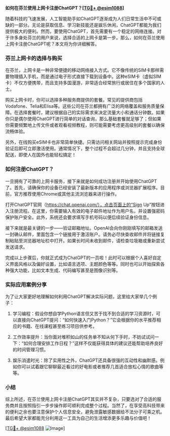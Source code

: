 **如何在芬兰使用上网卡注册ChatGPT？[[TG💪+ @esim1088](https://t.me/s/esim1088)]**

随着科技的飞速发展，人工智能助手如ChatGPT逐渐成为人们日常生活中不可或缺的一部分。无论是获取信息、学习新技能还是娱乐休闲，ChatGPT都能为我们提供极大的便利。然而，要使用ChatGPT，首先需要有一个稳定的网络连接。对于许多身处芬兰的用户来说，选择合适的上网卡是第一步。那么，如何在芬兰使用上网卡注册ChatGPT呢？本文将为你详细解答。

### 芬兰上网卡的选择与购买

在芬兰，上网卡是一种非常便捷的移动网络接入方式。它不像传统的SIM卡那样需要物理插入手机，而是通过电子形式直接下载到设备中。这种eSIM卡（虚拟SIM卡）不仅方便携带，而且支持多国漫游，非常适合经常旅行或居住在多个国家的人士。

购买上网卡时，你可以选择多种服务商提供的套餐。常见的提供商包括Vodafone、Telia和Elisa等。这些公司在芬兰都拥有广泛的网络覆盖和服务质量保障。在选择套餐时，建议根据自己的实际需求来决定流量大小和通话分钟数。如果你只是偶尔使用ChatGPT进行简单的对话查询，那么基础套餐就足够了；但如果你需要频繁地上传文件或者观看视频教程，则可能需要考虑更高级别的套餐以确保流畅体验。

另外，在线购买eSIM卡也非常简单快捷。只需访问相关网站并按照提示完成身份验证后即可立即激活使用。通常情况下，整个过程不会超过几分钟，并且支持全球配送，即使人在国外也能轻松搞定！

### 如何注册ChatGPT？

一旦拥有了可靠的上网卡服务，接下来就是如何成功注册并开始使用ChatGPT了。首先，请确保你的设备已经安装了最新版本的应用程序或浏览器扩展程序。目前，官方推荐使用Chrome或其他主流浏览器来进行操作。

打开ChatGPT官网（https://chat.openai.com/），点击页面上的“Sign Up”按钮进入注册流程。在这里，你需要输入有效的电子邮件地址作为用户名，并设置强密码保护账户安全。此外，系统还会要求填写手机号码以便后续验证身份信息。

接下来就是最关键的一步——验证邮箱地址。OpenAI会向你刚刚填写的邮箱发送一封确认邮件，里面包含一个链接用于激活账户。请务必尽快查收邮件并将链接复制粘贴至浏览器地址栏中打开。如果长时间未收到邮件，请检查垃圾箱或重新尝试发送请求。

完成以上步骤后，你就正式成为ChatGPT的一员啦！此时可以根据个人喜好自定义界面风格以及偏好设置，比如语言选项、主题颜色等等。同时也可以开始探索各种强大功能，比如文本生成、代码编写甚至是图像识别等。

### 实际应用案例分享

为了让大家更好地理解如何利用ChatGPT解决实际问题，这里给大家举几个例子：

1. 学习编程：假设你想自学Python语言但又苦于找不到合适的学习资源时，可以直接向ChatGPT提问：“如何快速入门Python？”它会根据你的水平推荐相应的书籍、在线课程甚至练习项目供参考。
   
2. 工作效率提升：当你面对堆积如山的任务单不知从何下手时，不妨试试问一下：“如何合理安排工作日程？”这样不仅能获得具体的建议还能帮助培养良好的时间管理习惯。
   
3. 娱乐消遣时光：除了实用性之外，ChatGPT还具备很强的互动性和幽默感。例如你可以试着跟它聊聊最近看过的好电影或者推荐几首适合放松心情的歌曲等等。

### 小结

综上所述，在芬兰使用上网卡注册ChatGPT其实并不复杂，只要选对了合适的服务商并且按照指引一步步操作即可顺利完成整个过程。当然了，在享受高科技带来的便利之余也要注意保护个人信息安全，避免泄露敏感数据给不法分子可乘之机。最后希望大家都能充分利用这一工具为自己的生活增添更多乐趣与价值吧！

[[TG💪+ @esim1088](https://t.me/s/esim1088) ![Image](https://i.postimg.cc/4NQfJmqS/Snipaste-2025-05-13-00-14-12.png)]